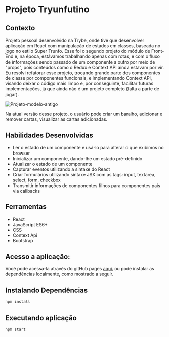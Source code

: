 # Projeto Tryunfutino

## Contexto

Projeto pessoal desenvolvido na Trybe, onde tive que desenvolver aplicação em React com manipulação de estados em classes, baseada no jogo no estilo Super Trunfo. 
Esse foi o segundo projeto do módulo de Front-End e, na época, estávamos trabalhando apenas com rotas, e com o fluxo de informações sendo passado de um componente a outro por meio de "props", pois conteúdos como o Redux e Context API ainda estavam por vir. Eu resolvi refatorar esse projeto, trocando grande parte dos componentes de classe por componentes funcionais, e implementando Context API, visando deixar o código mais limpo e, por conseguinte, facilitar futuras implementações, já que ainda não é um projeto completo (falta a parte de jogar).

<img src='Tryunfo.gif' alt='Projeto-modelo-antigo'>

Na atual versão desse projeto, o usuário pode criar um baralho, adicionar e remover cartas, visualizar as cartas adicionadas.

## Habilidades Desenvolvidas

* Ler o estado de um componente e usá-lo para alterar o que exibimos no browser
* Inicializar um componente, dando-lhe um estado pré-definido
* Atualizar o estado de um componente
* Capturar eventos utilizando a sintaxe do React
* Criar formulários utilizando sintaxe JSX com as tags: input, textarea, select, form, checkbox
* Transmitir informações de componentes filhos para componentes pais via callbacks

## Ferramentas

* React
* JavaScript ES6+
* CSS
* Context Api
* Bootstrap

## Acesso a aplicação:
Você pode acessa-la através do gitHub pages <a href="https://alectoralexander.github.io/project-tryunfo/">aqui.</a> ou pode instalar as dependências localmente, como mostrado a seguir.

## Instalando Dependências

``` bash
npm install
``` 

## Executando aplicação

  ``` bash
  npm start
  ```
